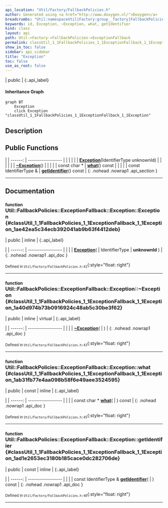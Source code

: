 ```yaml
---
api_location: "Util/Factory/FallbackPolicies.h"
author: Generated using <a href="http://www.doxygen.nl/">Doxygen</a>
breadcrumbs: "Util:namespaceUtil|Factory:group__factory|FallbackPolicies:namespaceUtil_1_1FallbackPolicies|ExceptionFallback:classUtil_1_1FallbackPolicies_1_1ExceptionFallback"
keywords: id, Exception, ~Exception, what, getIdentifier
kind: class
layout: api
path: Util->Factory->FallbackPolicies->ExceptionFallback
permalink: classUtil_1_1FallbackPolicies_1_1ExceptionFallback_1_1Exception
show_in_toc: false
sidebar: api_sidebar
title: "Exception"
toc: false
use_as_root: false
---
```


| public |
{:.api_label}

#### Inheritance Graph

```mermaid
graph BT
	Exception
	click Exception "classUtil_1_1FallbackPolicies_1_1ExceptionFallback_1_1Exception"
```

## Description





## Public Functions

|
| ------: | ----------------- |
|  | |
|  | **[Exception](#classUtil_1_1FallbackPolicies_1_1ExceptionFallback_1_1Exception_1ae42ea5c34ecb392041ab9b63f4412deb)**(IdentifierType unknownId) |
|  | |
|  | **[~Exception](#classUtil_1_1FallbackPolicies_1_1ExceptionFallback_1_1Exception_1a40d974b73b0916924c48ab5c30be3f62)**() |
|  | |
| const char * | **[what](#classUtil_1_1FallbackPolicies_1_1ExceptionFallback_1_1Exception_1ab31fb77e4aa098b58f6e49aee3524595)**() const |
|  | |
| const IdentifierType & | **[getIdentifier](#classUtil_1_1FallbackPolicies_1_1ExceptionFallback_1_1Exception_1ad1e2653ec3180b185cace0dc282706de)**() const |
{: .nohead .nowrap1 .api_section }


-------------------------------------------------------------------

## Documentation

### <small>function</small><br/> Util::FallbackPolicies::ExceptionFallback::Exception::Exception {#classUtil_1_1FallbackPolicies_1_1ExceptionFallback_1_1Exception_1ae42ea5c34ecb392041ab9b63f4412deb}

| public | inline |
{:.api_label}

|
| ------: | ----------------- |
|  |
|  **[Exception](#classUtil_1_1FallbackPolicies_1_1ExceptionFallback_1_1Exception_1ae42ea5c34ecb392041ab9b63f4412deb)**( | IdentifierType | **unknownId** ) |
{: .nohead .nowrap1 .api_doc }





<sub>Defined in `Util/Factory/FallbackPolicies.h:41`</sub>{:style="float: right"}

-------------------------------------------------------------------

### <small>function</small><br/> Util::FallbackPolicies::ExceptionFallback::Exception::~Exception {#classUtil_1_1FallbackPolicies_1_1ExceptionFallback_1_1Exception_1a40d974b73b0916924c48ab5c30be3f62}

| public | inline | virtual |
{:.api_label}

|
| ------: | ----------------- |
|  |
|  **[~Exception](#classUtil_1_1FallbackPolicies_1_1ExceptionFallback_1_1Exception_1a40d974b73b0916924c48ab5c30be3f62)**( |  ) |
{: .nohead .nowrap1 .api_doc }





<sub>Defined in `Util/Factory/FallbackPolicies.h:43`</sub>{:style="float: right"}

-------------------------------------------------------------------

### <small>function</small><br/> Util::FallbackPolicies::ExceptionFallback::Exception::what {#classUtil_1_1FallbackPolicies_1_1ExceptionFallback_1_1Exception_1ab31fb77e4aa098b58f6e49aee3524595}

| public | const | inline |
{:.api_label}

|
| ------: | ----------------- |
|  |
| const char * **[what](#classUtil_1_1FallbackPolicies_1_1ExceptionFallback_1_1Exception_1ab31fb77e4aa098b58f6e49aee3524595)**( |  ) const |
{: .nohead .nowrap1 .api_doc }





<sub>Defined in `Util/Factory/FallbackPolicies.h:45`</sub>{:style="float: right"}

-------------------------------------------------------------------

### <small>function</small><br/> Util::FallbackPolicies::ExceptionFallback::Exception::getIdentifier {#classUtil_1_1FallbackPolicies_1_1ExceptionFallback_1_1Exception_1ad1e2653ec3180b185cace0dc282706de}

| public | const | inline |
{:.api_label}

|
| ------: | ----------------- |
|  |
| const IdentifierType & **[getIdentifier](#classUtil_1_1FallbackPolicies_1_1ExceptionFallback_1_1Exception_1ad1e2653ec3180b185cace0dc282706de)**( |  ) const |
{: .nohead .nowrap1 .api_doc }





<sub>Defined in `Util/Factory/FallbackPolicies.h:48`</sub>{:style="float: right"}

-------------------------------------------------------------------

